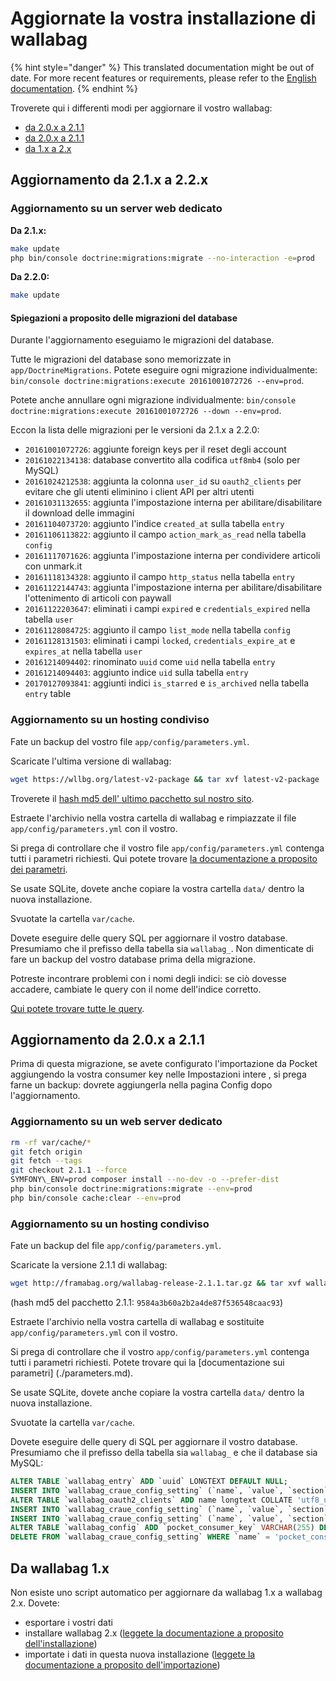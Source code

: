 # Aggiornate la vostra installazione di wallabag

{% hint style="danger" %}
This translated documentation might be out of date. For more recent features or requirements, please refer to the [English documentation](https://doc.wallabag.org/en/).
{% endhint %}

Troverete qui i differenti modi per aggiornare il vostro wallabag:

-   [da 2.0.x a 2.1.1](#aggiornamento-da-2-1-x-a-2-2-x)
-   [da 2.0.x a 2.1.1](#aggiornamento-da-2-0-x-a-2-1-1)
-   [da 1.x a 2.x](#da-wallabag-1-x)

## Aggiornamento da 2.1.x a 2.2.x

### Aggiornamento su un server web dedicato

**Da 2.1.x:**

```bash
make update
php bin/console doctrine:migrations:migrate --no-interaction -e=prod
```

**Da 2.2.0:**

```bash
make update
```

#### Spiegazioni a proposito delle migrazioni del database

Durante l'aggiornamento eseguiamo le migrazioni del database.

Tutte le migrazioni del database sono memorizzate in `app/DoctrineMigrations`. Potete eseguire ogni migrazione individualmente:
`bin/console doctrine:migrations:execute 20161001072726 --env=prod`.

Potete anche annullare ogni migrazione individualmente:
`bin/console doctrine:migrations:execute 20161001072726 --down --env=prod`.

Eccon la lista delle migrazioni per le versioni da 2.1.x a 2.2.0:

-   `20161001072726`: aggiunte foreign keys per il reset degli account
-   `20161022134138`: database convertito alla codifica `utf8mb4` (solo per MySQL)
-   `20161024212538`: aggiunta la colonna `user_id` su `oauth2_clients` per evitare che gli utenti eliminino i client API per altri utenti
-   `20161031132655`: aggiunta l'impostazione interna per abilitare/disabilitare il download delle immagini
-   `20161104073720`: aggiunto l'indice `created_at` sulla tabella `entry`
-   `20161106113822`: aggiunto il campo `action_mark_as_read` nella tabella `config`
-   `20161117071626`: aggiunta l'impostazione interna per condividere articoli con unmark.it
-   `20161118134328`: aggiunto il campo `http_status` nella tabella `entry`
-   `20161122144743`: aggiunta l'impostazione interna per abilitare/disabilitare l'ottenimento di articoli con paywall
-   `20161122203647`: eliminati i campi `expired` e `credentials_expired` nella tabella `user`
-   `20161128084725`: aggiunto il campo `list_mode` nella tabella `config`
-   `20161128131503`: eliminati i campi `locked`, `credentials_expire_at` e
    `expires_at` nella tabella `user`
-   `20161214094402`: rinominato `uuid` come `uid` nella tabella `entry`
-   `20161214094403`: aggiunto indice `uid` sulla tabella `entry`
-   `20170127093841`: aggiunti indici `is_starred` e `is_archived` nella tabella
    `entry` table

### Aggiornamento su un hosting condiviso

Fate un backup del vostro file `app/config/parameters.yml`.

Scaricate l'ultima versione di wallabag:

```bash
wget https://wllbg.org/latest-v2-package && tar xvf latest-v2-package
```

Troverete il [hash md5 dell' ultimo pacchetto sul nostro sito](https://static.wallabag.org/releases/).

Estraete l'archivio nella vostra cartella di wallabag e rimpiazzate il file `app/config/parameters.yml` con il vostro.

Si prega di controllare che il vostro file `app/config/parameters.yml` contenga tutti i parametri richiesti. Qui potete trovare [la documentazione a proposito dei parametri](./parameters.md).

Se usate SQLite, dovete anche copiare la vostra cartella `data/` dentro la nuova installazione.

Svuotate la cartella `var/cache`.

Dovete eseguire delle query SQL per aggiornare il vostro database. Presumiamo che il prefisso della tabella sia `wallabag_`. Non dimenticate di fare un backup del vostro database prima della migrazione.

Potreste incontrare problemi con i nomi degli indici: se ciò dovesse accadere, cambiate le query con il nome dell'indice corretto.

[Qui potete trovare tutte le query](query-upgrade-21-22.md).

## Aggiornamento da 2.0.x a 2.1.1

Prima di questa migrazione, se avete configurato l'importazione da Pocket aggiungendo la vostra consumer key nelle Impostazioni intere , si prega farne un backup: dovrete aggiungerla nella pagina Config dopo l'aggiornamento.

### Aggiornamento su un web server dedicato

```bash
rm -rf var/cache/*
git fetch origin
git fetch --tags
git checkout 2.1.1 --force
SYMFONY\_ENV=prod composer install --no-dev -o --prefer-dist
php bin/console doctrine:migrations:migrate --env=prod
php bin/console cache:clear --env=prod
```

### Aggiornamento su un hosting condiviso

Fate un backup del file `app/config/parameters.yml`. 

Scaricate la versione 2.1.1 di wallabag:

```bash
wget http://framabag.org/wallabag-release-2.1.1.tar.gz && tar xvf wallabag-release-2.1.1.tar.gz
```

(hash md5 del pacchetto 2.1.1: `9584a3b60a2b2a4de87f536548caac93`)

Estraete l'archivio nella vostra cartella di wallabag e sostituite
`app/config/parameters.yml` con il vostro.

Si prega di controllare che il vostro `app/config/parameters.yml` contenga tutti i
parametri richiesti. Potete trovare qui la [documentazione sui parametri]
(./parameters.md).

Se usate SQLite, dovete anche copiare la vostra cartella `data/` dentro
la nuova installazione.

Svuotate la cartella `var/cache`.

Dovete eseguire delle query di SQL per aggiornare il vostro database.
Presumiamo che il prefisso della tabella sia `wallabag_` e che il
database sia MySQL:

```sql
ALTER TABLE `wallabag_entry` ADD `uuid` LONGTEXT DEFAULT NULL;
INSERT INTO `wallabag_craue_config_setting` (`name`, `value`, `section`) VALUES ('share_public', '1', 'entry');
ALTER TABLE `wallabag_oauth2_clients` ADD name longtext COLLATE 'utf8_unicode_ci' DEFAULT NULL;
INSERT INTO `wallabag_craue_config_setting` (`name`, `value`, `section`) VALUES ('import_with_redis', '0', 'import');
INSERT INTO `wallabag_craue_config_setting` (`name`, `value`, `section`) VALUES ('import_with_rabbitmq', '0', 'import');
ALTER TABLE `wallabag_config` ADD `pocket_consumer_key` VARCHAR(255) DEFAULT NULL;
DELETE FROM `wallabag_craue_config_setting` WHERE `name` = 'pocket_consumer_key';
```

Da wallabag 1.x
---------------

Non esiste uno script automatico per aggiornare da wallabag 1.x a
wallabag 2.x. Dovete:

-   esportare i vostri dati
-   installare wallabag 2.x ([leggete la documentazione a proposito dell'installazione](./installation/))
-   importate i dati in questa nuova installazione ([leggete la documentazione a proposito dell'importazione](../user/import/))
